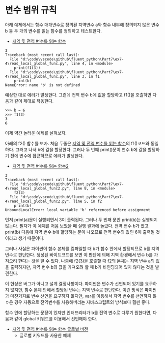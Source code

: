 # 변수 범위 규칙
<!-- 
![UML클래스전략패턴](https://github.com/hyeonDD/fluent_python/blob/master/Part7/ex7-1~3/UML_class_diagram.png)
 -->
아래 예제에서는 함수 매개변수로 정의된 지역변수 a와 함수 내부에 정의되지 않은 변수 b 등 두 개의 변수를 읽는 함수를 정의하고 테스트한다.

- [지역 및 전역 변수를 읽는 함수](https://github.com/hyeonDD/fluent_python/blob/master/Part7/ex7-4/read_local_global_func.py)

```
3
Traceback (most recent call last):
  File "d:\code\vscode\github\fluent_python\Part7\ex7-4\read_local_global_func.py", line 4, in <module>
    print(f1(3))
  File "d:\code\vscode\github\fluent_python\Part7\ex7-4\read_local_global_func.py", line 3, in f1
    print(b)
NameError: name 'b' is not defined
```
예상한 대로 에러가 발생한다. 그런데 전역 변수 b에 값을 할당하고 f1()을 호출하면 다음과 같이 제대로 작동한다.
```
>>> b = 6
>>> f1(3)
3
6
```

이제 약간 놀라운 예제를 살펴보자.

아래의 f2() 함수를 보자. 처음 두줄은 [지역 및 전역 변수를 읽는 함수](https://github.com/hyeonDD/fluent_python/blob/master/Part7/ex7-4/read_local_global_func.py)의 f1()코드와 동일하다. 그러고 나서 b에 값을 할당한다. 그러나 두 번째 print()문이 변수 b에 값을 할당하기 전에 변수에 접근하므로 에러가 발생한다.

- [지역 및 전역 변수를 읽는 함수2](https://github.com/hyeonDD/fluent_python/blob/master/Part7/ex7-4/read_local_global_func2.py)
```
3
Traceback (most recent call last):
  File "d:\code\vscode\github\fluent_python\Part7\ex7-4\read_local_global_func2.py", line 8, in <module>
    f2(3)
  File "d:\code\vscode\github\fluent_python\Part7\ex7-4\read_local_global_func2.py", line 5, in f2
    print(b)
UnboundLocalError: local variable 'b' referenced before assignment
```
먼저 print(a)문이 실행되면서 3이 출력된다. 그러나 두 번째 문인 print(b)는 실행되지 않는다. 필자가 이 예제를 처음 보았을 때 실행 결과에 놀랐다. 전역 변수 b가 있고 print(b) 다음에 지역 변수 b에 할당하는 문이 나오므로 전역 변수의 값인 6이 출력될 것이라고 생기 때문이다.

그러나 사실은 파이썬이 함수 본체를 컴파일할 때 b가 함수 안에서 할당되므로 b를 지역 변수로 판단한다. 생성된 바이트코드를 보면 이 판단에 의해 지역 환경에서 변수 b를 가져오려 한다는 것을 알 수 있다. 나중에 f2(3)을 호출할 때 f2의 본체는 지역 변수 a의 값을 출력하지만, 지역 변수 b의 값을 가져오려 할 때 b가 바인딩되어 있지 않다는 것을 발견한다.

이 현상은 버그가 아니고 설계 결정사항이다. 파이썬은 변수가 선언되어 있기를 요구하지 않지만, 함수 본체 안에서 할당된 변수는 지역 변수로 판단한다. 이런 방식은 파이썬과 마찬가지로 변수 선언을 요구하지 않지만, var를 이용해서 지역 변수를 선언하지 않ㅇ은 경우 자동으로 전역변수를 사용해버리는 자바스크립트의 방식보다 훨씬 좋다.

함수 안에 할당하는 문장이 있지만 인터프리터가 b를 전역 변수로 다루기 원한다면, 다음과 같이 global 키워드를 이용해서 선언해야 한다.

- [지역 및 전역 변수를 읽는 함수 글로벌 버전](https://github.com/hyeonDD/fluent_python/blob/master/Part7/ex7-4/read_local_global_func_global.py)
    * 글로벌 키워드를 사용한 예제


